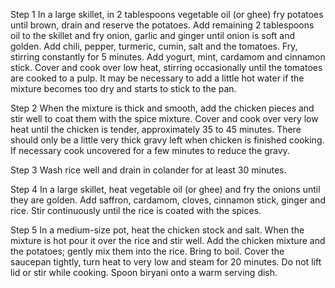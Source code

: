 Step 1
In a large skillet, in 2 tablespoons vegetable oil (or ghee) fry potatoes until brown, drain and reserve the potatoes. Add remaining 2 tablespoons oil to the skillet and fry onion, garlic and ginger until onion is soft and golden. Add chili, pepper, turmeric, cumin, salt and the tomatoes. Fry, stirring constantly for 5 minutes. Add yogurt, mint, cardamom and cinnamon stick. Cover and cook over low heat, stirring occasionally until the tomatoes are cooked to a pulp. It may be necessary to add a little hot water if the mixture becomes too dry and starts to stick to the pan.

Step 2
When the mixture is thick and smooth, add the chicken pieces and stir well to coat them with the spice mixture. Cover and cook over very low heat until the chicken is tender, approximately 35 to 45 minutes. There should only be a little very thick gravy left when chicken is finished cooking. If necessary cook uncovered for a few minutes to reduce the gravy.

Step 3
Wash rice well and drain in colander for at least 30 minutes.

Step 4
In a large skillet, heat vegetable oil (or ghee) and fry the onions until they are golden. Add saffron, cardamom, cloves, cinnamon stick, ginger and rice. Stir continuously until the rice is coated with the spices.

Step 5
In a medium-size pot, heat the chicken stock and salt. When the mixture is hot pour it over the rice and stir well. Add the chicken mixture and the potatoes; gently mix them into the rice. Bring to boil. Cover the saucepan tightly, turn heat to very low and steam for 20 minutes. Do not lift lid or stir while cooking. Spoon biryani onto a warm serving dish.